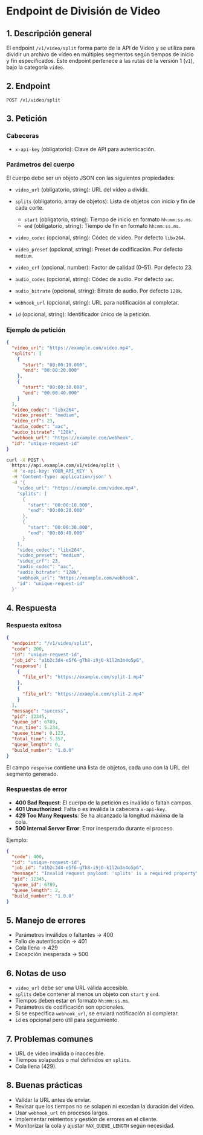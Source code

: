 # Endpoint de División de Video

## 1. Descripción general

El endpoint `/v1/video/split` forma parte de la API de Video y se utiliza para dividir un archivo de vídeo en múltiples segmentos según tiempos de inicio y fin especificados. Este endpoint pertenece a las rutas de la versión 1 (`v1`), bajo la categoría `video`.

## 2. Endpoint

```
POST /v1/video/split
```

## 3. Petición

### Cabeceras

* `x-api-key` (obligatorio): Clave de API para autenticación.

### Parámetros del cuerpo

El cuerpo debe ser un objeto JSON con las siguientes propiedades:

* `video_url` (obligatorio, string): URL del vídeo a dividir.
* `splits` (obligatorio, array de objetos): Lista de objetos con inicio y fin de cada corte.

  * `start` (obligatorio, string): Tiempo de inicio en formato `hh:mm:ss.ms`.
  * `end` (obligatorio, string): Tiempo de fin en formato `hh:mm:ss.ms`.
* `video_codec` (opcional, string): Códec de vídeo. Por defecto `libx264`.
* `video_preset` (opcional, string): Preset de codificación. Por defecto `medium`.
* `video_crf` (opcional, number): Factor de calidad (0–51). Por defecto 23.
* `audio_codec` (opcional, string): Códec de audio. Por defecto `aac`.
* `audio_bitrate` (opcional, string): Bitrate de audio. Por defecto `128k`.
* `webhook_url` (opcional, string): URL para notificación al completar.
* `id` (opcional, string): Identificador único de la petición.

### Ejemplo de petición

```json
{
  "video_url": "https://example.com/video.mp4",
  "splits": [
    {
      "start": "00:00:10.000",
      "end": "00:00:20.000"
    },
    {
      "start": "00:00:30.000",
      "end": "00:00:40.000"
    }
  ],
  "video_codec": "libx264",
  "video_preset": "medium",
  "video_crf": 23,
  "audio_codec": "aac",
  "audio_bitrate": "128k",
  "webhook_url": "https://example.com/webhook",
  "id": "unique-request-id"
}
```

```bash
curl -X POST \
  https://api.example.com/v1/video/split \
  -H 'x-api-key: YOUR_API_KEY' \
  -H 'Content-Type: application/json' \
  -d '{
    "video_url": "https://example.com/video.mp4",
    "splits": [
      {
        "start": "00:00:10.000",
        "end": "00:00:20.000"
      },
      {
        "start": "00:00:30.000",
        "end": "00:00:40.000"
      }
    ],
    "video_codec": "libx264",
    "video_preset": "medium",
    "video_crf": 23,
    "audio_codec": "aac",
    "audio_bitrate": "128k",
    "webhook_url": "https://example.com/webhook",
    "id": "unique-request-id"
  }'
```

## 4. Respuesta

### Respuesta exitosa

```json
{
  "endpoint": "/v1/video/split",
  "code": 200,
  "id": "unique-request-id",
  "job_id": "a1b2c3d4-e5f6-g7h8-i9j0-k1l2m3n4o5p6",
  "response": [
    {
      "file_url": "https://example.com/split-1.mp4"
    },
    {
      "file_url": "https://example.com/split-2.mp4"
    }
  ],
  "message": "success",
  "pid": 12345,
  "queue_id": 6789,
  "run_time": 5.234,
  "queue_time": 0.123,
  "total_time": 5.357,
  "queue_length": 0,
  "build_number": "1.0.0"
}
```

El campo `response` contiene una lista de objetos, cada uno con la URL del segmento generado.

### Respuestas de error

* **400 Bad Request**: El cuerpo de la petición es inválido o faltan campos.
* **401 Unauthorized**: Falta o es inválida la cabecera `x-api-key`.
* **429 Too Many Requests**: Se ha alcanzado la longitud máxima de la cola.
* **500 Internal Server Error**: Error inesperado durante el proceso.

Ejemplo:

```json
{
  "code": 400,
  "id": "unique-request-id",
  "job_id": "a1b2c3d4-e5f6-g7h8-i9j0-k1l2m3n4o5p6",
  "message": "Invalid request payload: 'splits' is a required property",
  "pid": 12345,
  "queue_id": 6789,
  "queue_length": 2,
  "build_number": "1.0.0"
}
```

## 5. Manejo de errores

* Parámetros inválidos o faltantes → 400
* Fallo de autenticación → 401
* Cola llena → 429
* Excepción inesperada → 500

## 6. Notas de uso

* `video_url` debe ser una URL válida accesible.
* `splits` debe contener al menos un objeto con `start` y `end`.
* Tiempos deben estar en formato `hh:mm:ss.ms`.
* Parámetros de codificación son opcionales.
* Si se especifica `webhook_url`, se enviará notificación al completar.
* `id` es opcional pero útil para seguimiento.

## 7. Problemas comunes

* URL de vídeo inválida o inaccesible.
* Tiempos solapados o mal definidos en `splits`.
* Cola llena (429).

## 8. Buenas prácticas

* Validar la URL antes de enviar.
* Revisar que los tiempos no se solapen ni excedan la duración del vídeo.
* Usar `webhook_url` en procesos largos.
* Implementar reintentos y gestión de errores en el cliente.
* Monitorizar la cola y ajustar `MAX_QUEUE_LENGTH` según necesidad.
